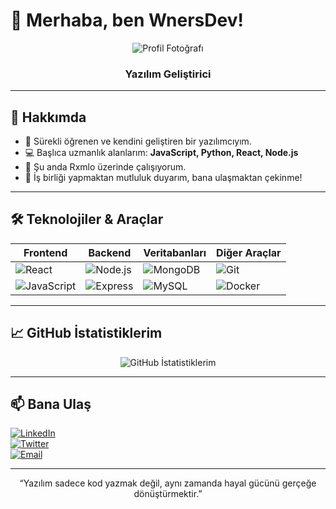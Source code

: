 # 👋 Merhaba, ben WnersDev!

<div align="center">

![Profil Fotoğrafı](https://avatars.githubusercontent.com/u/your-avatar-id?v=4)

### Yazılım Geliştirici

</div>

---

## 🚀 Hakkımda

- 🌱 Sürekli öğrenen ve kendini geliştiren bir yazılımcıyım.
- 💻 Başlıca uzmanlık alanlarım: **JavaScript, Python, React, Node.js**
- 🔭 Şu anda Rxmlo üzerinde çalışıyorum.
- 🤝 İş birliği yapmaktan mutluluk duyarım, bana ulaşmaktan çekinme!

---

## 🛠 Teknolojiler & Araçlar

| Frontend          | Backend           | Veritabanları     | Diğer Araçlar           |
|-------------------|-------------------|-------------------|------------------------|
| ![React](https://img.shields.io/badge/-React-20232A?style=flat&logo=react) | ![Node.js](https://img.shields.io/badge/-Node.js-339933?style=flat&logo=node.js) | ![MongoDB](https://img.shields.io/badge/-MongoDB-4EA94B?style=flat&logo=mongodb) | ![Git](https://img.shields.io/badge/-Git-F05032?style=flat&logo=git) |
| ![JavaScript](https://img.shields.io/badge/-JavaScript-F7DF1E?style=flat&logo=javascript) | ![Express](https://img.shields.io/badge/-Express-000000?style=flat&logo=express) | ![MySQL](https://img.shields.io/badge/-MySQL-4479A1?style=flat&logo=mysql) | ![Docker](https://img.shields.io/badge/-Docker-2496ED?style=flat&logo=docker) |

---

## 📈 GitHub İstatistiklerim

<p align="center">
  <img src="https://github-readme-stats.vercel.app/api?username=wnersdev102&show_icons=true&theme=radical" alt="GitHub İstatistiklerim" />
</p>

---

## 📫 Bana Ulaş

[![LinkedIn](https://img.shields.io/badge/-LinkedIn-0077B5?style=flat&logo=linkedin&logoColor=white)](https://linkedin.com/in/wnersdev)  
[![Twitter](https://img.shields.io/badge/-Twitter-1DA1F2?style=flat&logo=twitter&logoColor=white)](https://twitter.com/wnersdev)  
[![Email](https://img.shields.io/badge/-Email-D14836?style=flat&logo=gmail&logoColor=white)](mailto:destek@venom.com.tr)

---

<div align="center">

<p>“Yazılım sadece kod yazmak değil, aynı zamanda hayal gücünü gerçeğe dönüştürmektir.”</p>

</div>
